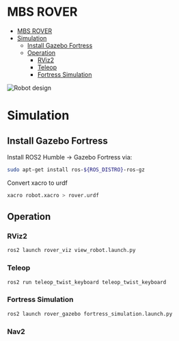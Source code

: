 # MBS ROVER

- [MBS ROVER](#mbs-rover)
- [Simulation](#simulation)
  - [Install Gazebo Fortress](#install-gazebo-fortress)
  - [Operation](#operation)
    - [RViz2](#rviz2)
    - [Teleop](#teleop)
    - [Fortress Simulation](#fortress-simulation)


![Robot design](assets/robot_design.gif)

# Simulation

## Install Gazebo Fortress 
Install ROS2 Humble -> Gazebo Fortress via:

```bash
sudo apt-get install ros-${ROS_DISTRO}-ros-gz
```


Convert xacro to urdf 
```bash
xacro robot.xacro > rover.urdf 
```

## Operation

### RViz2

```bash
ros2 launch rover_viz view_robot.launch.py
```


### Teleop

```bash
ros2 run teleop_twist_keyboard teleop_twist_keyboard 
```

### Fortress Simulation


```bash
ros2 launch rover_gazebo fortress_simulation.launch.py
```


### Nav2